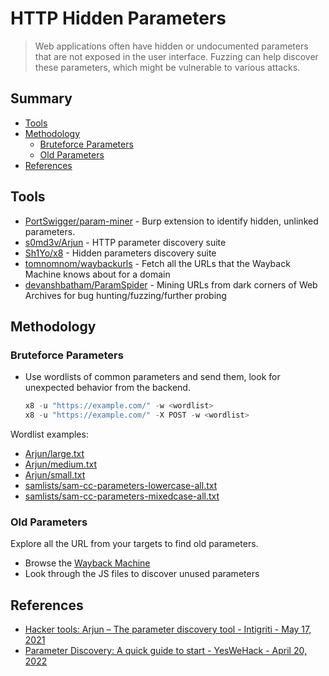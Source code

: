 # HTTP Hidden Parameters

> Web applications often have hidden or undocumented parameters that are not exposed in the user interface. Fuzzing can help discover these parameters, which might be vulnerable to various attacks.


## Summary

* [Tools](#tools)
* [Methodology](#methodology)
    * [Bruteforce Parameters](#bruteforce-parameters)
    * [Old Parameters](#old-parameters)
* [References](#references)


## Tools

* [PortSwigger/param-miner](https://github.com/PortSwigger/param-miner) - Burp extension to identify hidden, unlinked parameters.
* [s0md3v/Arjun](https://github.com/s0md3v/Arjun) - HTTP parameter discovery suite
* [Sh1Yo/x8](https://github.com/Sh1Yo/x8) - Hidden parameters discovery suite
* [tomnomnom/waybackurls](https://github.com/tomnomnom/waybackurls) - Fetch all the URLs that the Wayback Machine knows about for a domain
* [devanshbatham/ParamSpider](https://github.com/devanshbatham/ParamSpider) - Mining URLs from dark corners of Web Archives for bug hunting/fuzzing/further probing


## Methodology

### Bruteforce Parameters

* Use wordlists of common parameters and send them, look for unexpected behavior from the backend. 
    ```ps1
    x8 -u "https://example.com/" -w <wordlist>
    x8 -u "https://example.com/" -X POST -w <wordlist>
    ```

Wordlist examples: 

- [Arjun/large.txt](https://github.com/s0md3v/Arjun/blob/master/arjun/db/large.txt)
- [Arjun/medium.txt](https://github.com/s0md3v/Arjun/blob/master/arjun/db/medium.txt)
- [Arjun/small.txt](https://github.com/s0md3v/Arjun/blob/master/arjun/db/small.txt)
- [samlists/sam-cc-parameters-lowercase-all.txt](https://github.com/the-xentropy/samlists/blob/main/sam-cc-parameters-lowercase-all.txt)
- [samlists/sam-cc-parameters-mixedcase-all.txt](https://github.com/the-xentropy/samlists/blob/main/sam-cc-parameters-mixedcase-all.txt)


### Old Parameters

Explore all the URL from your targets to find old parameters.

* Browse the [Wayback Machine](http://web.archive.org/)
* Look through the JS files to discover unused parameters


## References

- [Hacker tools: Arjun – The parameter discovery tool - Intigriti - May 17, 2021](https://blog.intigriti.com/2021/05/17/hacker-tools-arjun-the-parameter-discovery-tool/)
- [Parameter Discovery: A quick guide to start - YesWeHack - April 20, 2022](http://web.archive.org/web/20220420123306/https://blog.yeswehack.com/yeswerhackers/parameter-discovery-quick-guide-to-start)